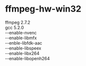 # ffmpeg-hw-win32
ffmpeg 2.7.2  
gcc 5.2.0  
--enable-nvenc  
--enable-libmfx  
--enble-libfdk-aac  
--enable-libspeex  
--enable-libx264  
--enable-libopenh264  
